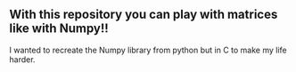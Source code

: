## With this repository you can play with matrices like with Numpy!!

I wanted to recreate the Numpy library from python but in C to make my life harder.